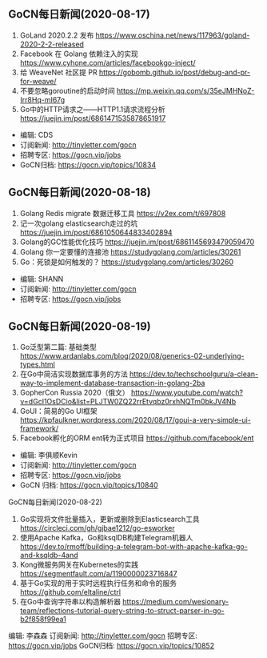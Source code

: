 ## GoCN每日新闻(2020-08-17)

1. GoLand 2020.2.2 发布 https://www.oschina.net/news/117963/goland-2020-2-2-released
2. Facebook 在 Golang 依赖注入的实现 https://www.cyhone.com/articles/facebookgo-inject/
3. 给 WeaveNet 社区提 PR https://gobomb.github.io/post/debug-and-pr-for-weave/
4. 不要忽略goroutine的启动时间 https://mp.weixin.qq.com/s/35eJMHNoZ-Irr8Hq-mI67g
5. Go中的HTTP请求之——HTTP1.1请求流程分析 https://juejin.im/post/6861471535878651917

* 编辑: CDS  
* 订阅新闻: http://tinyletter.com/gocn  
* 招聘专区: https://gocn.vip/jobs  
* GoCN归档: https://gocn.vip/topics/10834

## GoCN每日新闻(2020-08-18)

1. Golang Redis migrate 数据迁移工具 https://v2ex.com/t/697808
2. 记一次golang elasticsearch走过的坑 https://juejin.im/post/6861050644833402894
3. Golang的GC性能优化技巧 https://juejin.im/post/6861145693479059470
4. Golang 你一定要懂的连接池 https://studygolang.com/articles/30261
5. Go：死锁是如何触发的？ https://studygolang.com/articles/30260

- 编辑: SHANN
- 订阅新闻: http://tinyletter.com/gocn
- 招聘专区: https://gocn.vip/jobs

## GoCN每日新闻(2020-08-19)

1. Go泛型第二篇: 基础类型 https://www.ardanlabs.com/blog/2020/08/generics-02-underlying-types.html
2. 在Go中简洁实现数据库事务的方法 https://dev.to/techschoolguru/a-clean-way-to-implement-database-transaction-in-golang-2ba
3. GopherCon Russia 2020（俄文） https://www.youtube.com/watch?v=dGcI1OsDCio&list=PLJTW0ZQ22rrEtvqbz0rxhNQTm0bkJV4Nb
4. GoUI：简易的Go UI框架 https://kpfaulkner.wordpress.com/2020/08/17/goui-a-very-simple-ui-framework/
5. Facebook孵化的ORM ent转为正式项目 https://github.com/facebook/ent

* 编辑: 李俱顺Kevin
* 订阅新闻: http://tinyletter.com/gocn  
* 招聘专区: https://gocn.vip/jobs
* GoCN 归档: https://gocn.vip/topics/10840


GoCN每日新闻(2020-08-22)

1. Go实现将文件批量插入，更新或删除到Elasticsearch工具 https://circleci.com/gh/gjbae1212/go-esworker
2. 使用Apache Kafka，Go和ksqlDB构建Telegram机器人 https://dev.to/rmoff/building-a-telegram-bot-with-apache-kafka-go-and-ksqldb-4and
3. Kong微服务网关在Kubernetes的实践 https://segmentfault.com/a/1190000023716847
4. 基于Go实现的用于实时远程执行任务和命令的服务 https://github.com/eltaline/ctrl
5. 在Go中查询字符串以构造解析器 https://medium.com/wesionary-team/reflections-tutorial-query-string-to-struct-parser-in-go-b2f858f99ea1

编辑: 李森森
订阅新闻: http://tinyletter.com/gocn
招聘专区: https://gocn.vip/jobs
GoCN归档: https://gocn.vip/topics/10852
